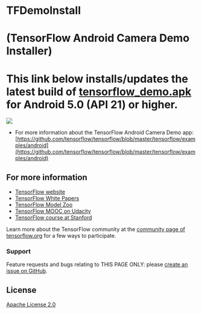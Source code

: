 # TFDemoInstall
# (TensorFlow Android Camera Demo Installer)

# This link below installs/updates the latest build of [tensorflow_demo.apk](https://ci.tensorflow.org/view/Nightly/job/nightly-android/lastSuccessfulBuild/artifact/out/tensorflow_demo.apk) for Android 5.0 (API 21) or higher.

<a href="https://ci.tensorflow.org/view/Nightly/job/nightly-android/lastSuccessfulBuild/artifact/out/tensorflow_demo.apk" target="_blank"><img src="https://www.tensorflow.org/images/tf_logo_transp.png"></a>

* For more information about the TensorFlow Android Camera Demo app: [https://github.com/tensorflow/tensorflow/blob/master/tensorflow/examples/android](https://github.com/tensorflow/tensorflow/blob/master/tensorflow/examples/android)

## For more information

* [TensorFlow website](https://www.tensorflow.org)
* [TensorFlow White Papers](https://www.tensorflow.org/about/bib)
* [TensorFlow Model Zoo](https://github.com/tensorflow/models)
* [TensorFlow MOOC on Udacity](https://www.udacity.com/course/deep-learning--ud730)
* [TensorFlow course at Stanford](https://web.stanford.edu/class/cs20si)

Learn more about the TensorFlow community at the [community page of tensorflow.org](https://www.tensorflow.org/community) for a few ways to participate.

### Support
Feature requests and bugs relating to THIS PAGE ONLY: please [create an issue on GitHub](https://github.com/andDevW/TFDemoInstall/issues/).

## License

[Apache License 2.0](LICENSE)
